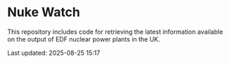 # Nuke Watch

This repository includes code for retrieving the latest information available on the output of EDF nuclear power plants in the UK.

Last updated: 2025-08-25 15:17